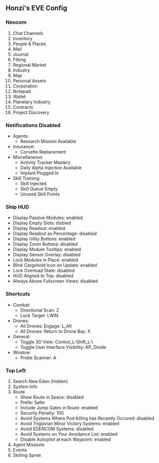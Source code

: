 Honzi's EVE Config
------------------

### Neocom
1. Chat Channels
2. Inventory
3. People & Places
4. Mail
5. Journal
6. Fitting
7. Regional Market
8. Industry
9. Map
10. Personal Assets
11. Corporation
12. Notepad
13. Wallet
14. Planetary Industry
15. Contracts
16. Project Discovery

### Notifications Disabled
* Agents:
  * Research Mission Available
* Insurance:
  * Corvette Replacement
* Miscellaneous
  * Activity Tracker Mastery
  * Daily Alpha Injection Available
  * Implant Plugged In
* Skill Training:
  * Skill Injected
  * Skill Queue Empty
  * Unused Skill Points

### Ship HUD
* Display Passive Modules: enabled
* Display Empty Slots: disbled
* Display Readout: enabled
* Display Readout as Percentage: disabled
* Display Uility Buttons: enabled
* Display Zoom Buttons: disabled
* Display Module Tooltips: enabled
* Display Sensor Overlay: disabled
* Lock Modules in Place: enabled
* Blink Cargohold Icon on Update: enabled
* Lock Overload State: disabled
* HUD Aligned to Top: disabled
* Always Above Fullscreen Views: disabled

### Shortcuts
* Combat:
  * Directional Scan: Z
  * Lock Target: LWIN
* Drones:
  * All Drones: Engage: L_Alt
  * All Drones: Return to Drone Bay: X
* General:
  * Toggle 3D View: Control_L-Shift_L-\
  * Toggle User Interface Visibility: KP_Divide
* Window:
  * Probe Scanner: A

### Top Left
1. Search New Eden (hidden)
2. System Info
3. Route
    * Show Route in Space: disabled
    * Prefer Safer
    * Include Jump Gates in Route: enabled
    * Security Penalty: 100
    * Avoid Systems Where Pod Killing has Recently Occured: disabled
    * Avoid Triglavian Minor Victory Systems: enabled
    * Avoid EDENCOM Systems: disabled
    * Avoid Systems on Your Avoidance List: enabled
    * Disable Autopilot at each Waypoint: enabled
4. Agent Missions
5. Events
6. Skilling Spree
